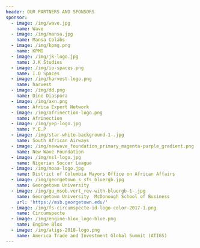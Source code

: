 ```yaml
---
header: OUR PARTNERS AND SPONSORS
sponsor:
  - image: /img/wave.jpg
    name: Wave
  - image: /img/mansa.jpg
    name: Mansa Colabs
  - image: /img/kpmg.png
    name: KPMG
  - image: /img/jk-logo.jpg
    name: J.K Studios
  - image: /img/io-spaces.png
    name: I.O Spaces
  - image: /img/harvest-logo.png
    name: harvest
  - image: /img/dd.png
    name: Dine Diaspora
  - image: /img/axn.png
    name: Africa Expert Network
  - image: /img/afrinection-logo.png
    name: Afrinection
  - image: /img/yep-logo.jpg
    name: Y.E.P
  - image: /img/star-white-background-1-.jpg
    name: South African Airways
  - image: /img/newwave_foundation_primary_magenta-purple_gradient.png
    name: New Wave Foundation
  - image: /img/nsl-logo.jpg
    name: Nigerian Soccer League
  - image: /img/moaa-logo.jpg
    name: District of Columbia Mayors Office on African Affairs
  - image: /img/georgetown_s_sfs_bluergb.jpg
    name: Georgetown University
  - image: /img/gu_msob.vert_rev-with-bluergb-1-.jpg
    name: Georgetown University  McDonough School of Business
    url: 'https://msb.georgetown.edu/'
  - image: /img/fs-circumspecte-id-logo-color-2017-1.png
    name: Circumspecte
  - image: /img/engine-blox_logo-blue.png
    name: Engine Blox
  - image: /img/atigs-2018-logo.png
    name: America Trade and Investment Global Summit (ATIGS)
---
```


